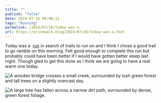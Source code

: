 ```yaml
---
title: ""
publish: "false"
date: 2024-07-26 09:00:21
tags: "Running"
permalink: /2024/07/26/today-was-a
url: https://ericmwalk.blog/2024/07/26/today-was-a.html
---
```


Today was a  [run](https://strava.app.link/jvoRnspZxLb) in search of trails to run on and I think I chose a good trail to go ramble on this morning. Felt good enough to complete this run but probably could have been better if I would have gotten better sleep last night. Though glad to get this done as I think we are going to have a real warm one today.

![A wooden bridge crosses a small creek, surrounded by lush green forest and tall trees on a slightly overcast day.](https://ericmwalk.blog/uploads/2024/img-1001.jpeg)

![A large tree has fallen across a narrow dirt path, surrounded by dense, green forest foliage.](https://ericmwalk.blog/uploads/2024/img-1002.jpeg)